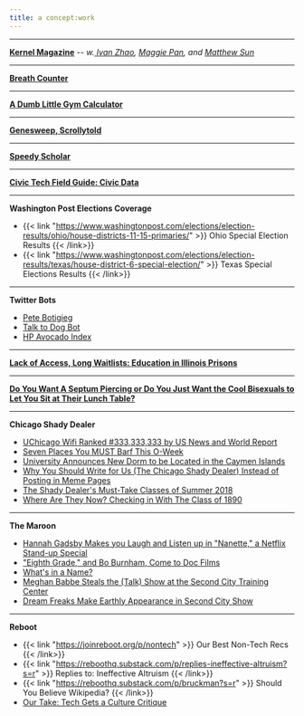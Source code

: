 ```yaml
---
title: a concept:work
---
```


---

**<a href = "https://www.kernelmag.io/" target="_blank"> Kernel Magazine</a>** *-- w.<a  href = "https://ivanzhao.me/" target="_blank"> Ivan Zhao</a>, <a href = "https://www.magzipan.com/" target="_blank"> Maggie Pan</a>, and <a href = "https://sunnymatt.com/" target="_blank"> Matthew Sun</a>*

---

**<a href = "https://deblnia.github.io/breath-counter/" target="_blank"> Breath Counter </a>**

--- 

**<a href = "https://deblnia.github.io/gym-calculator/" target="_blank"> A Dumb Little Gym Calculator </a>**

--- 

**<a href = "https://genesweep.netlify.app/" target="_blank"> Genesweep, Scrollytold </a>**

--- 

**<a href="https://deblnia.github.io/speedyscholar/" target="_blank">Speedy Scholar</a>**

--- 
**<a href="https://civictech.guide/civic-data/" target="_blank">Civic Tech Field Guide: Civic Data</a>** 

--- 

**Washington Post Elections Coverage** 
  
  - {{< link "https://www.washingtonpost.com/elections/election-results/ohio/house-districts-11-15-primaries/" >}} Ohio Special Election Results  {{< /link>}}  
  - {{< link "https://www.washingtonpost.com/elections/election-results/texas/house-district-6-special-election/" >}} Texas Special Elections Results {{< /link>}}  

---

**Twitter Bots** 

  - <a href = "https://twitter.com/petebutbot" target="_blank"> Pete Botigieg </a>
  - <a href="https://twitter.com/talktodogbot" target="_blank">Talk to Dog Bot</a>
  - <a href="https://twitter.com/hpavocadoprice?lang=en" target="_blank">HP Avocado Index</a>

--- 

**<a href = "https://ipmnewsroom.org/lack-of-access-long-waitlists-education-in-illinois-prisons/" target = "_blank"> Lack of Access, Long Waitlists: Education in Illinois Prisons </a>** 

---

**<a href = "https://reductress.com/post/do-you-want-a-septum-piercing-or-do-you-just-want-the-cool-bisexuals-to-let-you-sit-at-their-lunch-table/" target = "_blank"> Do You Want A Septum Piercing or Do You Just Want the Cool Bisexuals to Let You Sit at Their Lunch Table? </a>**

---

**Chicago Shady Dealer**

- <a href = "https://chicagoshadydealer.com/index.php/2019/11/23/uchicago-wifi-ranked-333333333-by-us-news-and-world-report/" target = "_blank"> UChicago Wifi Ranked #333,333,333 by US News and World Report </a> 
- <a href = "https://chicagoshadydealer.com/index.php/2013/03/16/seven-places-you-must-barf-this-o-week/" target = "_blank"> Seven Places You MUST Barf This O-Week </a> 
- <a href = "https://chicagoshadydealer.com/index.php/2013/03/16/university-announces-new-dorm-to-be-located-in-the-cayman-islands/" target = "_blank"> University Announces New Dorm to be Located in the Caymen Islands </a>
- <a href = "https://chicagoshadydealer.com/index.php/2013/03/16/three-reasons-you-should-write-for-us-the-chicago-shady-dealer-instead-of-posting-in-the-meme-pages/" target = "_blank"> Why You Should Write for Us (The Chicago Shady Dealer) Instead of Posting in Meme Pages </a> 
- <a href = "https://chicagoshadydealer.com/index.php/2013/03/16/the-shady-dealers-must-take-classes-of-summer-2018/" target = "_blank"> The Shady Dealer's Must-Take Classes of Summer 2018 </a> 
- <a href = "https://chicagoshadydealer.com/index.php/2013/03/16/where-are-they-now-checking-in-with-the-class-of-1890/" target = "_blank"> Where Are They Now? Checking in With The Class of 1890 </a> 

---

**The Maroon**

- <a href = "https://www.chicagomaroon.com/article/2018/7/15/hannah-gadsby-makes-laugh-listen-nanette-netflix-s/" target = "_blank"> Hannah Gadsby Makes you Laugh and Listen up in "Nanette," a Netflix Stand-up Special </a> 
- <a href = "https://www.chicagomaroon.com/article/2018/5/18/eighth-grade-bo-burnham-come-doc-films/" target = "_blank"> "Eighth Grade," and Bo Burnham, Come to Doc Films </a> 
- <a href = "https://www.chicagomaroon.com/article/2018/3/13/name/" target = "_blank"> What's in a Name? </a>
- <a href = "https://www.chicagomaroon.com/article/2018/2/5/second-city/" target = "_blank"> Meghan Babbe Steals the (Talk) Show at the Second City Training Center </a>
- <a href = "https://www.chicagomaroon.com/article/2017/11/7/second-city/" target = "_blank"> Dream Freaks Make Earthly Appearance in Second City Show </a> 

---

**Reboot**

- {{< link "https://joinreboot.org/p/nontech" >}} Our Best Non-Tech Recs {{< /link>}}  
- {{< link "https://reboothq.substack.com/p/replies-ineffective-altruism?s=r" >}} Replies to: Ineffective Altruism {{< /link>}} 
- {{< link "https://reboothq.substack.com/p/bruckman?s=r" >}} Should You Believe Wikipedia? {{< /link>}} 
- <a href = "https://reboothq.substack.com/p/adriandaub" target = "_blank"> Our Take: Tech Gets a Culture Critique </a>  
